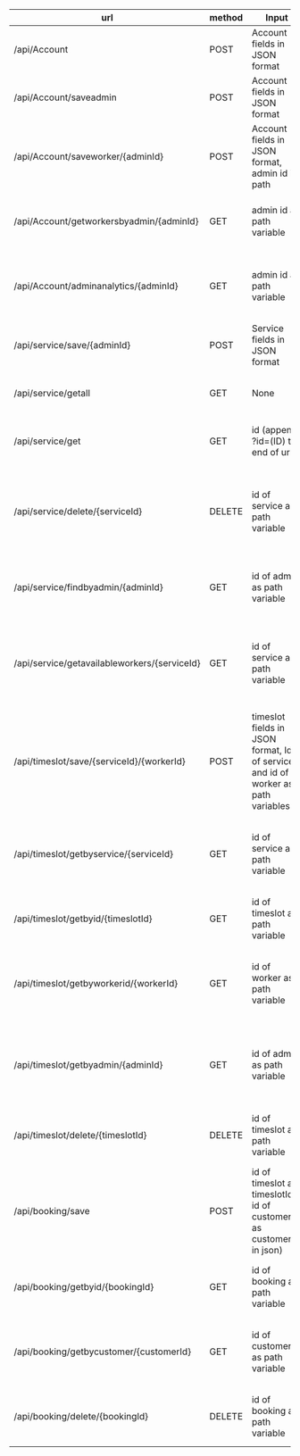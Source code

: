 url|method|Input|Output|description
---|---|---|---|---
/api/Account|POST|Account fields in JSON format|Account created or error|Creates a new account
/api/Account/saveadmin|POST|Account fields in JSON format|Admin created or error|Creates a new admin account, temp
/api/Account/saveworker/{adminId}|POST|Account fields in JSON format, admin id in path|Worker created or error|Creates a new worker account
/api/Account/getworkersbyadmin/{adminId}|GET|admin id as path variable|All workers the admin has registered, or error|Retrieves all workers managed by admin
/api/Account/adminanalytics/{adminId}|GET|admin id as path variable|Data needed for analytics page on front end|Used by front end to visualise performance of service to admin
/api/service/save/{adminId}|POST|Service fields in JSON format|Service created or error|Creates a new service
/api/service/getall|GET|None|All registered services in JSON format|Retrieves all registered services
/api/service/get|GET|id (append ?id=(ID) to end of url)|Service that id belongs to|Gets a service by its id then returns it
/api/service/delete/{serviceId}|DELETE|id of service as path variable|Confirmation that service and associated timeslots were found and deleted, or error|Deletes service and associated timeslots from backend
/api/service/findbyadmin/{adminId}|GET|id of admin as path variable|Service if admin is valid, else error message|Gets the service that an admin manages
/api/service/getavailableworkers/{serviceId}|GET|id of service as path variable|Workers that admin of service manages, or error message if service not found|Retrieves all workers that an admin can assign to a service
/api/timeslot/save/{serviceId}/{workerId}|POST|timeslot fields in JSON format, Id of service and id of worker as path variables|Timeslot created or error|Creates a new timeslot for a service
/api/timeslot/getbyservice/{serviceId}|GET|id of service as path variable|All timeslots that belong to that service, or null if no service found|Gets all timeslots that relate to a service
/api/timeslot/getbyid/{timeslotId}|GET|id of timeslot as path variable|Timeslot that belongs to that id, if it exists|Gets a timeslot from its id
/api/timeslot/getbyworkerid/{workerId}|GET|id of worker as path variable|Timeslots that have been assigned to worker, or error message|Gets timeslots that are assigned to worker
/api/timeslot/getbyadmin/{adminId}|GET|id of admin as path variable|Timeslots that belong to service that admin manages, or error message|Retrieves all timeslots for service that admin manages
/api/timeslot/delete/{timeslotId}|DELETE|id of timeslot as path variable|Confirmation that timeslot was found and deleted, or error|Deletes timeslot from backend
/api/booking/save|POST|id of timeslot as timeslotId, id of customer as customerId, in json)|Timeslot including booking or error message|Creates a booking for a timeslot
/api/booking/getbyid/{bookingId}|GET|id of booking as path variable|Timeslot that booking belongs to or error message|Gets the timeslot for a booking (including the booking)
/api/booking/getbycustomer/{customerId}|GET|id of customer as path variable|Timeslots that customer has booked or error message|Gets all bookings for a customer
/api/booking/delete/{bookingId}|DELETE|id of booking as path variable|True if deleted, or error message if not|Deletes a booking
